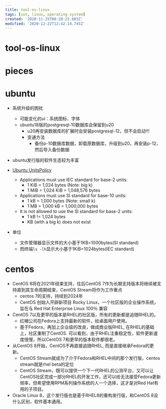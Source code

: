 ```yaml
---
title: tool-os-linux
tags: [iot, linux, operating-system]
created: '2020-11-25T08:20:22.803Z'
modified: '2020-12-22T12:42:14.745Z'
---
```


# tool-os-linux

# pieces

# ubuntu

- 系统升级的困扰
  - 可能变化的ui：系统图标、字体
  - ubuntu18版的postgresql-10数据库会保留到u20
    - u20再安装数据库的扩展时会安装postgresql-12，但不会启动!!!
    - 变通方法
      - 备份p-10数据库数据，卸载原数据库，升级到u20，再安装p-12，然后导入备份数据

- ubuntu发行版的软件生态较为丰富

- [Ubuntu UnitsPolicy](https://wiki.ubuntu.com/UnitsPolicy)
  - Applications must use IEC standard for base-2 units:
    - 1 KiB = 1,024 bytes (Note: big k)
    - 1 MiB = 1,024 KiB = 1,048,576 bytes
  - Applications must use SI standard for base-10 units:
    - 1 kB = 1,000 bytes (Note: small k)
    - 1 MB = 1,000 kB = 1,000,000 bytes
  - It is not allowed to use the SI standard for base-2 units:
    - 1 kB != 1,024 bytes
    - KB (with a big k) does not exist
- 单位
  - 文件管理器显示文件的大小基于1KB=1000bytes(SI standard)
  - 而终端`ls -lh`显示大小基于1KiB=1024bytes(IEC standard)

# centos

- CentOS 8将在2021年结束支持，往后CentOS 7作为长期支持版本将继续被支持直到其生命周期结束，CentOS Stream将作为工作重点
  - centos 7的支持，持续到2024年
  - CentOS 创始人开辟新项目 Rocky Linux，一个社区版的企业操作系统，旨在与 Red Hat Enterprise Linux 100％ 兼容
- CentOS 7以及更早的版本是RHEL的社区版，所有的更新都是追随RHEL的。
  - 红帽公司在Fedora上支持最新的软件，给桌面用户使用。
  - 基于Fedora，再加上企业级的改良，做成商业版RHEL, 在RHEL的基础上，社区重制了CentOS. 可以看到，由于RHEL注重稳定性，软件更新速度很慢，所以CentOS 7和更早的版本软件都很老。
- 从CentOS 8开始，CentOS不再直接追随RHEL, 而是直接继承Fedora的更新。
  - CentOS Stream就成为了介于Fedora和RHEL中间的那个发行版，centos stream就是rhel beta的定位
  - CentOS Stream，既可以提供一个下一代RHEL的公测平台，又可以让CentOS社区完成一部分RHEL的开发工作，还可以给无法接受Fedora更新频率，但希望使用RPM系列操作系统的人一个选择，这才是对Red Hat有用的子项目。
- Oracle Linux 8，这个发行版也是基于RHEL8的重构发行版，和CentOS 8没什么区别，软件基本通用。
